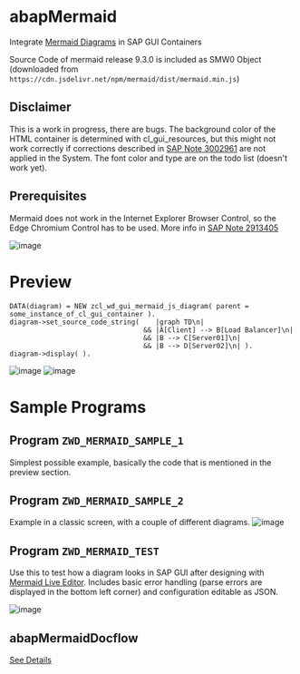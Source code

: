 # abapMermaid
Integrate [Mermaid Diagrams](https://github.com/mermaid-js/mermaid) in SAP GUI Containers

Source Code of mermaid release 9.3.0 is included as SMW0 Object (downloaded from `https://cdn.jsdelivr.net/npm/mermaid/dist/mermaid.min.js`)

## Disclaimer
This is a work in progress, there are bugs. The background color of the HTML container is determined with cl_gui_resources, but this might not work correctly if corrections described in [SAP Note 3002961](https://launchpad.support.sap.com/#/notes/3002961) are not applied in the System. 
The font color and type are on the todo list (doesn't work yet).

## Prerequisites
Mermaid does not work in the Internet Explorer Browser Control, so the Edge Chromium Control has to be used. More info in [SAP Note 2913405](https://launchpad.support.sap.com/#/notes/2913405)

![image](https://user-images.githubusercontent.com/6908247/162700774-2aedd4ac-526c-4b82-9dff-cb331ddf3cf4.png)


# Preview
```abap
DATA(diagram) = NEW zcl_wd_gui_mermaid_js_diagram( parent = some_instance_of_cl_gui_container ).
diagram->set_source_code_string(    |graph TD\n|
                                 && |A[Client] --> B[Load Balancer]\n|
                                 && |B --> C[Server01]\n|
                                 && |B --> D[Server02]\n| ).
diagram->display( ).
```
![image](https://user-images.githubusercontent.com/6908247/162644750-43fa7f39-2610-4da9-963f-3beec23d9143.png) ![image](https://user-images.githubusercontent.com/6908247/162644775-c2aba0bc-6144-4471-b69e-6e2e8add5187.png)

# Sample Programs
## Program `ZWD_MERMAID_SAMPLE_1`
Simplest possible example, basically the code that is mentioned in the preview section.

## Program `ZWD_MERMAID_SAMPLE_2`
Example in a classic screen, with a couple of different diagrams. 
![image](https://user-images.githubusercontent.com/6908247/162852204-b6f09007-6518-451c-a3eb-ca47917f6717.png)

## Program `ZWD_MERMAID_TEST`
Use this to test how a diagram looks in SAP GUI after designing with [Mermaid Live Editor](https://mermaid.live).
Includes basic error handling (parse errors are displayed in the bottom left corner) and configuration editable as JSON.

![image](https://user-images.githubusercontent.com/6908247/162852877-9c5b6dae-5d97-4164-b03e-1e31092d06a7.png)

## abapMermaidDocflow
[See Details](https://github.com/thedoginthewok/abapMermaidDocflow)
